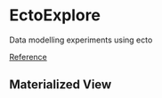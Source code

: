 # EctoExplore

Data modelling experiments using ecto

[Reference](https://hexdocs.pm/ecto/getting-started.html)

## Materialized View


